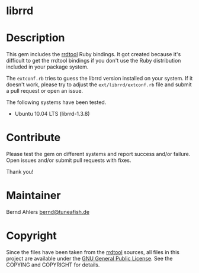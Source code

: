 librrd
======

# Description

This gem includes the [rrdtool](http://www.mrtg.org/rrdtool/) Ruby bindings.
It got created because it's difficult to get the rrdtool bindings if you don't
use the Ruby distribution included in your package system.

The `extconf.rb` tries to guess the librrd version installed on your system.
If it doesn't work, please try to adjust the `ext/librrd/extconf.rb` file
and submit a pull request or open an issue.

The following systems have been tested.

* Ubuntu 10.04 LTS (librrd-1.3.8)

# Contribute

Please test the gem on different systems and report success and/or failure.
Open issues and/or submit pull requests with fixes.

Thank you!

# Maintainer

Bernd Ahlers <bernd@tuneafish.de>

# Copyright

Since the files have been taken from the [rrdtool](http://www.mrtg.org/rrdtool/)
sources, all files in this project are available under the
[GNU General Public License](http://www.gnu.org/copyleft/gpl.html). See the
COPYING and COPYRIGHT for details.
